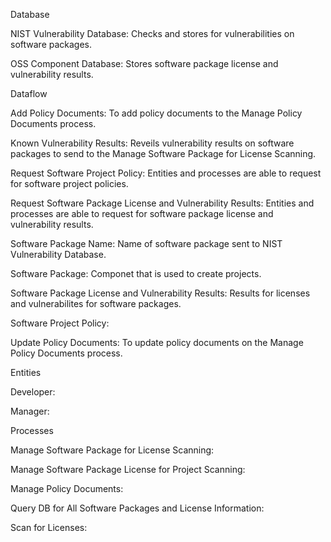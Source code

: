 Database

NIST Vulnerability Database: Checks and stores for vulnerabilities on software packages. 

OSS Component Database: Stores software package license and vulnerability results.



Dataflow

Add Policy Documents: To add policy documents to the Manage Policy Documents process.

Known Vulnerability Results: Reveils vulnerability results on software packages to send to the Manage Software Package for License Scanning.

Request Software Project Policy: Entities and processes are able to request for software project policies.

Request Software Package License and Vulnerability Results: Entities and processes are able to request for software package license and vulnerability results.

Software Package Name: Name of software package sent to NIST Vulnerability Database.

Software Package: Componet that is used to create projects.

Software Package License and Vulnerability Results: Results for licenses and vulnerabilites for software packages.

Software Project Policy: 

Update Policy Documents: To update policy documents on the Manage Policy Documents process.



Entities 

Developer: 

Manager: 



Processes

Manage Software Package for License Scanning:

Manage Software Package License for Project Scanning:

Manage Policy Documents:

Query DB for All Software Packages and License Information:

Scan for Licenses: 

